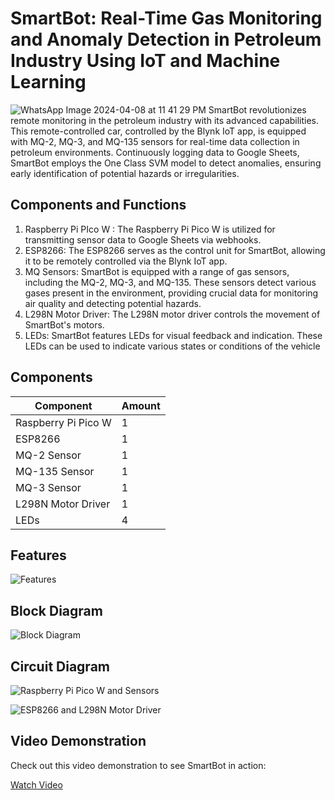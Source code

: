 # SmartBot: Real-Time Gas Monitoring and Anomaly Detection in Petroleum Industry Using IoT and Machine Learning
![WhatsApp Image 2024-04-08 at 11 41 29 PM](https://github.com/bachewar-bhushan/SmartBot/assets/142074907/2019ee7e-c3f5-4ee3-9cff-60a0e94f9099)
SmartBot revolutionizes remote monitoring in the petroleum industry with its advanced capabilities. This remote-controlled car, controlled by the Blynk IoT app, is equipped with MQ-2, MQ-3, and MQ-135 sensors for real-time data collection in petroleum environments. Continuously logging data to Google Sheets, SmartBot employs the One Class SVM model to detect anomalies, ensuring early identification of potential hazards or irregularities. 

## Components and Functions
1. Raspberry Pi PIco W : The Raspberry Pi Pico W is utilized for transmitting sensor data to Google Sheets via webhooks.
2. ESP8266: The ESP8266 serves as the control unit for SmartBot, allowing it to be remotely controlled via the Blynk IoT app.
3. MQ Sensors: SmartBot is equipped with a range of gas sensors, including the MQ-2, MQ-3, and MQ-135. These sensors detect various gases present in the environment, providing crucial data for monitoring air quality and detecting potential hazards.
4. L298N Motor Driver: The L298N motor driver controls the movement of SmartBot's motors.
5. LEDs: SmartBot features LEDs for visual feedback and indication. These LEDs can be used to indicate various states or conditions of the vehicle

## Components
| Component           | Amount |
| ------------------- | ------ |
| Raspberry Pi Pico W | 1      |
| ESP8266             | 1      |
| MQ-2 Sensor         | 1      |
| MQ-135 Sensor       | 1      |
| MQ-3 Sensor         | 1      |
| L298N Motor Driver  | 1      |
| LEDs                | 4      |

## Features
![Features](https://github.com/bachewar-bhushan/SmartBot/assets/150711051/47fc5df9-cde5-4117-8708-96719af648c5)

## Block Diagram
![Block Diagram](https://github.com/bachewar-bhushan/SmartBot/assets/150711051/506507b4-455d-4d7a-9307-b95a97459c49)

## Circuit Diagram 
![Raspberry Pi Pico W and Sensors](https://github.com/bachewar-bhushan/SmartBot/assets/142074907/fecacc1b-fa01-4436-8969-2afc7731bb63)

![ESP8266 and L298N Motor Driver](https://github.com/bachewar-bhushan/SmartBot/assets/142074907/1e939ce1-ca5a-4ee6-86a3-70f5dd9ecce0)

## Video Demonstration

Check out this video demonstration to see SmartBot in action:

[Watch Video](https://drive.google.com/file/d/1_J8lU9RZnxMFQNCjEJvBX9Zs4pwNoNJt/view?usp=sharing)

